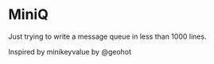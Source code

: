# MiniQ

Just trying to write a message queue in less than 1000 lines. 

Inspired by minikeyvalue by @geohot
